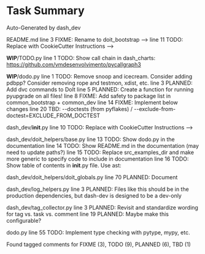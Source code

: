 # Task Summary

Auto-Generated by dash_dev

README.md
    line   3   FIXME: Rename to doit_bootstrap -->
    line  11    TODO: Replace with CookieCutter Instructions -->

__WIP__/TODO.py
    line   1    TODO: Show call chain in dash_charts: https://github.com/vmdesenvolvimento/pycallgraph3

__WIP__/dodo.py
    line   1    TODO: Remove snoop and icecream. Consider adding pdbpp? Consider removing rope and testmon, xdist, etc.
    line   3 PLANNED: Add dvc commands to DoIt
    line   5 PLANNED: Create a function for running pyupgrade on all files!
    line   8   FIXME: Add safety to package list in common_bootstrap + common_dev
    line  14   FIXME: Implement below changes
    line  20     TBD: --doctests (from pyflakes) / --exclude-from-doctest=EXCLUDE_FROM_DOCTEST

dash_dev/__init__.py
    line  10    TODO: Replace with CookieCutter Instructions -->

dash_dev/doit_helpers/base.py
    line  13    TODO: Show dodo.py in the documentation
    line  14    TODO: Show README.md in the documentation (may need to update paths?)
    line  15    TODO: Replace src_examples_dir and make more generic to specify code to include in documentation
    line  16    TODO: Show table of contents in __init__.py file. Use ast:

dash_dev/doit_helpers/doit_globals.py
    line  70 PLANNED: Document

dash_dev/log_helpers.py
    line   3 PLANNED: Files like this should be in the production dependencies, but dash-dev is designed to be a dev-only

dash_dev/tag_collector.py
    line   3 PLANNED: Revisit and standardize wording for tag vs. task vs. comment
    line  19 PLANNED: Maybe make this configurable?

dodo.py
    line  55    TODO: Implement type checking with pytype, mypy, etc.

Found tagged comments for FIXME (3),  TODO (9),  PLANNED (6),  TBD (1)

